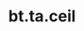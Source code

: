 <div itemscope itemtype="http://developers.google.com/ReferenceObject">
<meta itemprop="name" content="bt.ta.ceil" />
<meta itemprop="path" content="Stable" />
</div>

# bt.ta.ceil

<!-- Insert buttons and diff -->

<table class="tfo-notebook-buttons tfo-api nocontent" align="left">

</table>





<pre class="devsite-click-to-copy prettyprint lang-py tfo-signature-link">
<code>bt.ta.ceil(
    *args, **kwargs
) -> np.array
</code></pre>



<!-- Placeholder for "Used in" -->
